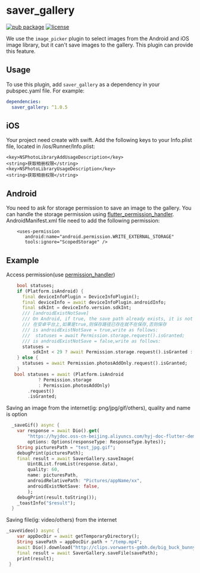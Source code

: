 # saver_gallery

[![pub package](https://img.shields.io/pub/v/saver_gallery.svg)](https://pub.dartlang.org/packages/saver_gallery)
[![license](https://img.shields.io/github/license/mashape/apistatus.svg)](https://choosealicense.com/licenses/mit/)

We use the `image_picker` plugin to select images from the Android and iOS image library, but it can't save images to the gallery. This plugin can provide this feature.

## Usage

To use this plugin, add `saver_gallery` as a dependency in your pubspec.yaml file. For example:
```yaml
dependencies:
  saver_gallery: ^1.0.5
```

## iOS
Your project need create with swift.
Add the following keys to your Info.plist file, located in 
<project root>/ios/Runner/Info.plist:
```
<key>NSPhotoLibraryAddUsageDescription</key>
<string>获取相册权限</string>
<key>NSPhotoLibraryUsageDescription</key>
<string>获取相册权限</string>
```

##  Android
You need to ask for storage permission to save an image to the gallery. You can handle the storage permission using [flutter_permission_handler](https://github.com/BaseflowIT/flutter-permission-handler).
AndroidManifest.xml file need to add the following permission:
 ```
     <uses-permission
        android:name="android.permission.WRITE_EXTERNAL_STORAGE"
        tools:ignore="ScopedStorage" />
 ```

## Example
Access permission(use [permission_handler](https://pub.dev/packages/permission_handler))
``` dart
    bool statuses;
    if (Platform.isAndroid) {
      final deviceInfoPlugin = DeviceInfoPlugin();
      final deviceInfo = await deviceInfoPlugin.androidInfo;
      final sdkInt = deviceInfo.version.sdkInt;
      /// [androidExistNotSave]
      /// On Android, if true, the save path already exists, it is not saved. Otherwise, it is saved
      /// 在安卓平台上,如果是true,则保存路径已存在就不在保存,否则保存
      /// is androidExistNotSave = true,write as follows:
      ///  statuses = await Permission.storage.request().isGranted;
      /// is androidExistNotSave = false,write as follows:
      statuses =
          sdkInt < 29 ? await Permission.storage.request().isGranted : true;
    } else {
      statuses = await Permission.photosAddOnly.request().isGranted;
    }
   bool statuses = await (Platform.isAndroid
            ? Permission.storage
            : Permission.photosAddOnly)
        .request()
        .isGranted;
```

Saving an image from the internet(ig: png/jpg/gif/others), quality and name is option
``` dart
  _saveGif() async {
    var response = await Dio().get(
        "https://hyjdoc.oss-cn-beijing.aliyuncs.com/hyj-doc-flutter-demo-run.gif",
        options: Options(responseType: ResponseType.bytes));
    String picturesPath = "test_jpg.gif";
    debugPrint(picturesPath);
    final result = await SaverGallery.saveImage(
        Uint8List.fromList(response.data),
        quality: 60,
        name: picturesPath,
        androidRelativePath: "Pictures/appName/xx",
        androidExistNotSave: false,
        );
    debugPrint(result.toString());
    _toastInfo("$result");
  }
```

Saving file(ig: video/others) from the internet
``` dart
_saveVideo() async {
    var appDocDir = await getTemporaryDirectory();
    String savePath = appDocDir.path + "/temp.mp4";
    await Dio().download("http://clips.vorwaerts-gmbh.de/big_buck_bunny.mp4", savePath);
    final result = await SaverGallery.saveFile(savePath);
    print(result);
 }
```
